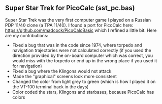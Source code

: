 ## Super Star Trek for PicoCalc (sst_pc.bas)

Super Star Trek was the very first computer game I played on a Russian PDP 11/40 clone (a TPA 11/40). I found a port for PicoCalc here: https://github.com/madcock/PicoCalcBasic which I refined a little bit. Here are my contributions:

* Fixed a bug that was in the code since 1974, where torpedo and navigation trajectories were not calculated correctly (if you used the direction provided by the on-board computer which was correct, you would miss with the torpedo or end up in the wrong place if you used it for navigation)
* Fixed a bug where the Klingons would not attack
* Made the "graphical" screens look more consistent
* Changed the color from light grey to green (which is how I played it on the VT-100 terminal back in the days)
* Color coded the stars, Klingons and starbases, because PicoCalc has colors



